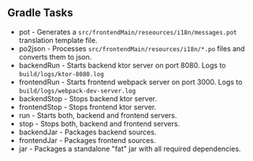 ## Gradle Tasks
* pot - Generates a `src/frontendMain/reseources/i18n/messages.pot` translation template file.
* po2json - Processes `src/frontendMain/resources/i18n/*.po` files and converts them to json.
* backendRun - Starts backend ktor server on port 8080. Logs to `build/logs/ktor-8080.log`
* frontendRun - Starts frontend webpack server on port 3000. Logs to `build/logs/webpack-dev-server.log`
* backendStop - Stops backend ktor server.
* frontendStop - Stops frontend ktor server.
* run - Starts both, backend and frontend servers.
* stop - Stops both, backend and frontend servers.
* backendJar - Packages backend sources.
* frontendJar - Packages frontend sources.
* jar - Packages a standalone "fat" jar with all required dependencies.